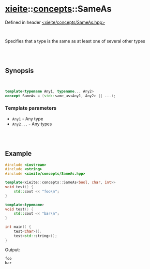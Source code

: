 # [xieite](../xieite.md)::[concepts](../concepts.md)::SameAs
Defined in header [<xieite/concepts/SameAs.hpp>](../../include/xieite/concepts/SameAs.hpp)

<br/>

Specifies that a type is the same as at least one of several other types

<br/><br/>

## Synopsis

<br/>

```cpp
template<typename Any1, typename... Any2>
concept SameAs = (std::same_as<Any1, Any2> || ...);
```
### Template parameters
- `Any1` - Any type
- `Any2...` - Any types

<br/><br/>

## Example
```cpp
#include <iostream>
#include <string>
#include <xieite/concepts/SameAs.hpp>

template<xieite::concepts::SameAs<bool, char, int>>
void test() {
	std::cout << "foo\n";
}

template<typename>
void test() {
	std::cout << "bar\n";
}

int main() {
	test<char>();
	test<std::string>();
}
```
Output:
```
foo
bar
```
